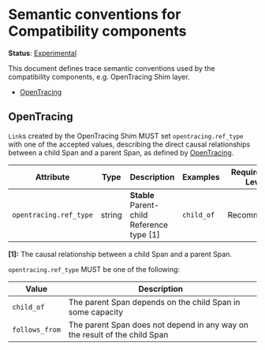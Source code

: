 # Semantic conventions for Compatibility components

**Status**: [Experimental](../../document-status.md)

This document defines trace semantic conventions used by the
compatibility components, e.g. OpenTracing Shim layer.

<!-- Re-generate TOC with `markdown-toc --no-first-h1 -i` -->

<!-- toc -->

- [OpenTracing](#opentracing)

<!-- tocstop -->

## OpenTracing

`Link`s created by the OpenTracing Shim MUST set `opentracing.ref_type`
with one of the accepted values, describing the direct causal relationships
between a child Span and a parent Span, as defined by
[OpenTracing](https://github.com/opentracing/specification/blob/master/specification.md).

<!-- semconv opentracing -->
| Attribute  | Type | Description  | Examples  | Requirement Level |
|---|---|---|---|---|
| `opentracing.ref_type` | string | **Stable**<br>Parent-child Reference type [1] | `child_of` | Recommended |

**[1]:** The causal relationship between a child Span and a parent Span.

`opentracing.ref_type` MUST be one of the following:

| Value  | Description |
|---|---|
| `child_of` | The parent Span depends on the child Span in some capacity |
| `follows_from` | The parent Span does not depend in any way on the result of the child Span |
<!-- endsemconv -->

